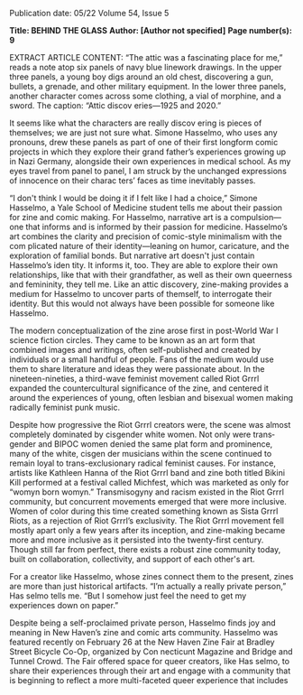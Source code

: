 Publication date: 05/22
Volume 54, Issue 5

**Title: BEHIND THE GLASS**
**Author: [Author not specified]**
**Page number(s): 9**

EXTRACT ARTICLE CONTENT:
“The attic was a fascinating place for me,” reads a 
note atop six panels of navy blue linework drawings. 
In the upper three panels, a young boy digs around an 
old chest, discovering a gun, bullets, a grenade, and 
other military equipment. In the lower three panels, 
another character comes across some clothing, a vial 
of morphine, and a sword. The caption: “Attic discov­
eries—1925 and 2020.”

It seems like what the characters are really discov­
ering is pieces of themselves; we are just not sure 
what. Simone Hasselmo, who uses any pronouns, 
drew these panels as part of one of their first longform 
comic projects in which they explore their grand­
father’s experiences growing up in Nazi Germany, 
alongside their own experiences in medical school. As 
my eyes travel from panel to panel, I am struck by the 
unchanged expressions of innocence on their charac­
ters’ faces as time inevitably passes.

“I don't think I would be doing it if I felt like I had a 
choice,” Simone Hasselmo, a Yale School of Medicine 
student tells me about their passion for zine and comic 
making. For Hasselmo, narrative art is a compulsion—
one that informs and is informed by their passion for 
medicine. Hasselmo’s art combines the clarity and 
precision of comic-style minimalism with the com­
plicated nature of their identity—leaning on humor, 
caricature, and the exploration of familial bonds. But 
narrative art doesn't just contain Hasselmo’s iden­
tity. It informs it, too. They are able to explore their 
own relationships, like that with their grandfather, as 
well as their own queerness and femininity, they tell 
me. Like an attic discovery, zine-making provides a 
medium for Hasselmo to uncover parts of themself, to 
interrogate their identity. But this would not always 
have been possible for someone like Hasselmo.

The modern conceptualization of the zine arose 
first in post-World War I science fiction circles. They 
came to be known as an art form that combined 
images and writings, often self-published and created 
by individuals or a small handful of people. Fans of the 
medium would use them to share literature and ideas 
they were passionate about. In the nineteen-nineties, 
a third-wave feminist movement called Riot Grrrl 
expanded the countercultural significance of the zine, 
and centered it around the experiences of young, 
often lesbian and bisexual women making radically 
feminist punk music. 

Despite how progressive the Riot Grrrl creators 
were, the scene was almost completely dominated 
by cisgender white women. Not only were trans­
gender and BIPOC women denied the same plat­
form and prominence, many of the white, cisgen­
der musicians within the scene continued to remain 
loyal to trans-exclusionary radical feminist causes. 
For instance, artists like Kathleen Hanna of the Riot 
Grrrl band and zine both titled Bikini Kill performed 
at a festival called Michfest, which was marketed as 
only for “womyn born womyn.” Transmisogyny 
and racism existed in the Riot Grrrl community, 
but concurrent movements emerged that were more 
inclusive. Women of color during this time created 
something known as Sista Grrrl Riots, as a rejection 
of Riot Grrrl’s exclusivity. The Riot Grrrl movement 
fell mostly apart only a few years after its inception, 
and zine-making became more and more inclusive as 
it persisted into the twenty-first century. Though still 
far from perfect, there exists a robust zine community 
today, built on collaboration, collectivity, and support 
of each other's art.

For a creator like Hasselmo, whose zines connect 
them to the present, zines are more than just historical 
artifacts. “I’m actually a really private person,” Has­
selmo tells me. “But I somehow just feel the need to 
get my experiences down on paper.” 

Despite being a self-proclaimed private person, 
Hasselmo finds joy and meaning in New Haven’s zine 
and comic arts community. Hasselmo was featured 
recently on February 26 at the New Haven Zine Fair 
at Bradley Street Bicycle Co-Op, organized by Con­
necticunt Magazine and Bridge and Tunnel Crowd. 
The Fair offered space for queer creators, like Has­
selmo, to share their experiences through their art and 
engage with a community that is beginning to reflect 
a more multi-faceted queer experience that includes
